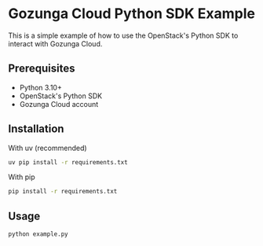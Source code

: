 # Gozunga Cloud Python SDK Example

This is a simple example of how to use the OpenStack's Python SDK to interact with Gozunga Cloud.

## Prerequisites

- Python 3.10+
- OpenStack's Python SDK
- Gozunga Cloud account

## Installation

With uv (recommended)
```bash
uv pip install -r requirements.txt
```

With pip
```bash
pip install -r requirements.txt
```

## Usage

```bash
python example.py
```

